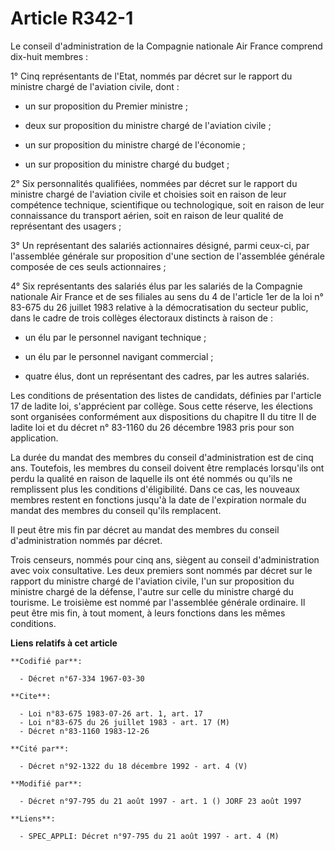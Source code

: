 # Article R342-1

Le conseil d'administration de la Compagnie nationale Air France comprend dix-huit membres :

1° Cinq représentants de l'Etat, nommés par décret sur le rapport du ministre chargé de l'aviation civile, dont :

- un sur proposition du Premier ministre  ;

- deux sur proposition du ministre chargé de l'aviation civile ;

- un sur proposition du ministre chargé de l'économie ;

- un sur proposition du ministre chargé du budget ;

2° Six personnalités qualifiées, nommées par décret sur le rapport du ministre chargé de l'aviation civile et choisies soit
en raison de leur compétence technique, scientifique ou technologique, soit en raison de leur connaissance du transport
aérien, soit en raison de leur qualité de représentant des usagers ;

3° Un représentant des salariés actionnaires désigné, parmi ceux-ci, par l'assemblée générale sur proposition d'une section
de l'assemblée générale composée de ces seuls actionnaires ;

4° Six représentants des salariés élus par les salariés de la Compagnie nationale Air France et de ses filiales au sens du 4
de l'article 1er de la loi n° 83-675 du 26 juillet 1983 relative à la démocratisation du secteur public, dans le cadre de
trois collèges électoraux distincts à raison de :

- un élu par le personnel navigant technique ;

- un élu par le personnel navigant commercial ;

- quatre élus, dont un représentant des cadres, par les autres salariés.

Les conditions de présentation des listes de candidats, définies par l'article 17 de ladite loi, s'apprécient par collège.
Sous cette réserve, les élections sont organisées conformément aux dispositions du chapitre II du titre II de ladite loi et
du décret n° 83-1160 du 26 décembre 1983 pris pour son application.

La durée du mandat des membres du conseil d'administration est de cinq ans. Toutefois, les membres du conseil doivent être
remplacés lorsqu'ils ont perdu la qualité en raison de laquelle ils ont été nommés ou qu'ils ne remplissent plus les
conditions d'éligibilité. Dans ce cas, les nouveaux membres restent en fonctions jusqu'à la date de l'expiration normale du
mandat des membres du conseil qu'ils remplacent.

Il peut être mis fin par décret au mandat des membres du conseil d'administration nommés par décret.

Trois censeurs, nommés pour cinq ans, siègent au conseil d'administration avec voix consultative. Les deux premiers sont
nommés par décret sur le rapport du ministre chargé de l'aviation civile, l'un sur proposition du ministre chargé de la
défense, l'autre sur celle du ministre chargé du tourisme. Le troisième est nommé par l'assemblée générale ordinaire. Il peut
être mis fin, à tout moment, à leurs fonctions dans les mêmes conditions.

**Liens relatifs à cet article**

	**Codifié par**:

	  - Décret n°67-334 1967-03-30

	**Cite**:

	  - Loi n°83-675 1983-07-26 art. 1, art. 17
	  - Loi n°83-675 du 26 juillet 1983 - art. 17 (M)
	  - Décret n°83-1160 1983-12-26

	**Cité par**:

	  - Décret n°92-1322 du 18 décembre 1992 - art. 4 (V)

	**Modifié par**:

	  - Décret n°97-795 du 21 août 1997 - art. 1 () JORF 23 août 1997

	**Liens**:

	  - SPEC_APPLI: Décret n°97-795 du 21 août 1997 - art. 4 (M)
